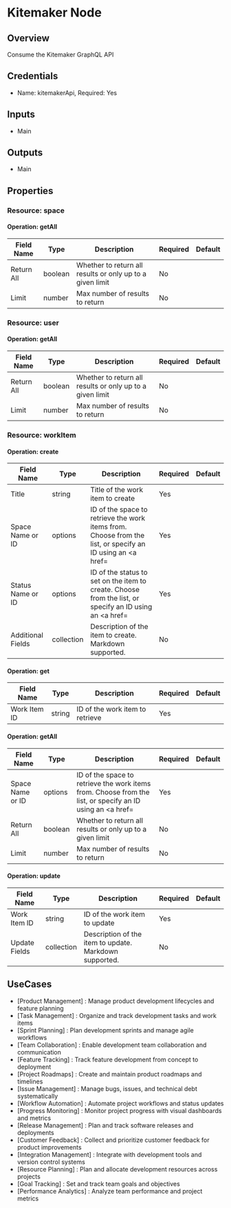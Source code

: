 # Kitemaker Node

## Overview

Consume the Kitemaker GraphQL API

## Credentials

- Name: kitemakerApi, Required: Yes

## Inputs

- Main

## Outputs

- Main

## Properties

### Resource: space

#### Operation: getAll

| Field Name | Type | Description | Required | Default |
|---|---|---|---|---|
| Return All | boolean | Whether to return all results or only up to a given limit | No |  |
| Limit | number | Max number of results to return | No |  |

### Resource: user

#### Operation: getAll

| Field Name | Type | Description | Required | Default |
|---|---|---|---|---|
| Return All | boolean | Whether to return all results or only up to a given limit | No |  |
| Limit | number | Max number of results to return | No |  |

### Resource: workItem

#### Operation: create

| Field Name | Type | Description | Required | Default |
|---|---|---|---|---|
| Title | string | Title of the work item to create | Yes |  |
| Space Name or ID | options | ID of the space to retrieve the work items from. Choose from the list, or specify an ID using an <a href= | Yes |  |
| Status Name or ID | options | ID of the status to set on the item to create. Choose from the list, or specify an ID using an <a href= | Yes |  |
| Additional Fields | collection | Description of the item to create. Markdown supported. | No |  |

#### Operation: get

| Field Name | Type | Description | Required | Default |
|---|---|---|---|---|
| Work Item ID | string | ID of the work item to retrieve | Yes |  |

#### Operation: getAll

| Field Name | Type | Description | Required | Default |
|---|---|---|---|---|
| Space Name or ID | options | ID of the space to retrieve the work items from. Choose from the list, or specify an ID using an <a href= | Yes |  |
| Return All | boolean | Whether to return all results or only up to a given limit | No |  |
| Limit | number | Max number of results to return | No |  |

#### Operation: update

| Field Name | Type | Description | Required | Default |
|---|---|---|---|---|
| Work Item ID | string | ID of the work item to update | Yes |  |
| Update Fields | collection | Description of the item to update. Markdown supported. | No |  |

## UseCases

- [Product Management] : Manage product development lifecycles and feature planning
- [Task Management] : Organize and track development tasks and work items
- [Sprint Planning] : Plan development sprints and manage agile workflows
- [Team Collaboration] : Enable development team collaboration and communication
- [Feature Tracking] : Track feature development from concept to deployment
- [Project Roadmaps] : Create and maintain product roadmaps and timelines
- [Issue Management] : Manage bugs, issues, and technical debt systematically
- [Workflow Automation] : Automate project workflows and status updates
- [Progress Monitoring] : Monitor project progress with visual dashboards and metrics
- [Release Management] : Plan and track software releases and deployments
- [Customer Feedback] : Collect and prioritize customer feedback for product improvements
- [Integration Management] : Integrate with development tools and version control systems
- [Resource Planning] : Plan and allocate development resources across projects
- [Goal Tracking] : Set and track team goals and objectives
- [Performance Analytics] : Analyze team performance and project metrics

